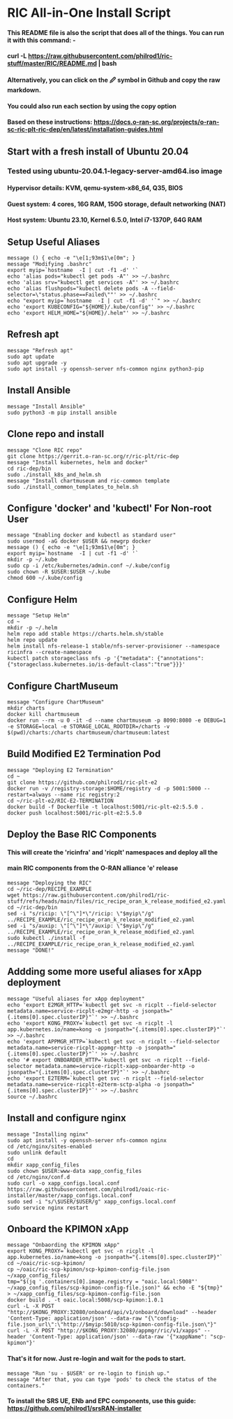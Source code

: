 # RIC All-in-One Install Script
#### This README file is also the script that does all of the things.  You can run it with this command: -
#### curl -L https://raw.githubusercontent.com/philrod1/ric-stuff/master/RIC/README.md | bash
#### Alternatively, you can click on the 🖉 symbol in Github and copy the raw markdown.
#### You could also run each section by using the copy option

#### Based on these instructions: https://docs.o-ran-sc.org/projects/o-ran-sc-ric-plt-ric-dep/en/latest/installation-guides.html

## Start with a fresh install of Ubuntu 20.04
### Tested using ubuntu-20.04.1-legacy-server-amd64.iso image
#### Hypervisor details: KVM, qemu-system-x86_64, Q35, BIOS
#### Guest system: 4 cores, 16G RAM, 150G storage, default networking (NAT)
#### Host system: Ubuntu 23.10, Kernel 6.5.0, Intel i7-1370P, 64G RAM


## Setup Useful Aliases

    message () { echo -e "\e[1;93m$1\e[0m"; }
    message "Modifying .bashrc"
    export myip=`hostname  -I | cut -f1 -d' '`
    echo 'alias pods="kubectl get pods -A"' >> ~/.bashrc
    echo 'alias srv="kubectl get services -A"' >> ~/.bashrc
    echo 'alias flushpods="kubectl delete pods -A --field-selector=\"status.phase==Failed\""' >> ~/.bashrc
    echo "export myip=`hostname  -I | cut -f1 -d' '`" >> ~/.bashrc
    echo 'export KUBECONFIG="${HOME}/.kube/config"' >> ~/.bashrc
    echo 'export HELM_HOME="${HOME}/.helm"' >> ~/.bashrc


## Refresh apt

    message "Refresh apt"
    sudo apt update
    sudo apt upgrade -y
    sudo apt install -y openssh-server nfs-common nginx python3-pip


## Install Ansible

    message "Install Ansible"
    sudo python3 -m pip install ansible


## Clone repo and install

    message "Clone RIC repo"
    git clone https://gerrit.o-ran-sc.org/r/ric-plt/ric-dep
    message "Install kubernetes, helm and docker"
    cd ric-dep/bin
    sudo ./install_k8s_and_helm.sh
    message "Install chartmuseum and ric-common template
    sudo ./install_common_templates_to_helm.sh


## Configure 'docker' and 'kubectl' For Non-root User 

    message "Enabling docker and kubectl as standard user"
    sudo usermod -aG docker $USER && newgrp docker
    message () { echo -e "\e[1;93m$1\e[0m"; }
    export myip=`hostname  -I | cut -f1 -d' '`
    mkdir -p ~/.kube
    sudo cp -i /etc/kubernetes/admin.conf ~/.kube/config
    sudo chown -R $USER:$USER ~/.kube
    chmod 600 ~/.kube/config


## Configure Helm

    message "Setup Helm"
    cd ~
    mkdir -p ~/.helm
    helm repo add stable https://charts.helm.sh/stable
    helm repo update
    helm install nfs-release-1 stable/nfs-server-provisioner --namespace ricinfra --create-namespace
    kubectl patch storageclass nfs -p '{"metadata": {"annotations":{"storageclass.kubernetes.io/is-default-class":"true"}}}'


## Configure ChartMuseum

    message "Configure ChartMuseum"
    mkdir charts
    docker kill chartmuseum
    docker run --rm -u 0 -it -d --name chartmuseum -p 8090:8080 -e DEBUG=1 -e STORAGE=local -e STORAGE_LOCAL_ROOTDIR=/charts -v $(pwd)/charts:/charts chartmuseum/chartmuseum:latest


## Build Modified E2 Termination Pod

    message "Deploying E2 Termination"
    cd ~
    git clone https://github.com/philrod1/ric-plt-e2
    docker run -v /registry-storage:$HOME/registry -d -p 5001:5000 --restart=always --name ric registry:2
    cd ~/ric-plt-e2/RIC-E2-TERMINATION
    docker build -f Dockerfile -t localhost:5001/ric-plt-e2:5.5.0 .
    docker push localhost:5001/ric-plt-e2:5.5.0


## Deploy the Base RIC Components
#### This will create the 'ricinfra' and 'ricplt' namespaces and deploy all the
#### main RIC components from the O-RAN alliance 'e' release

    message "Deploying the RIC"
    cd ~/ric-dep/RECIPE_EXAMPLE
    wget https://raw.githubusercontent.com/philrod1/ric-stuff/refs/heads/main/files/ric_recipe_oran_k_release_modified_e2.yaml
    cd ~/ric-dep/bin
    sed -i "s/ricip: \"[^\"]*\"/ricip: \"$myip\"/g" ../RECIPE_EXAMPLE/ric_recipe_oran_k_release_modified_e2.yaml
    sed -i "s/auxip: \"[^\"]*\"/auxip: \"$myip\"/g" ../RECIPE_EXAMPLE/ric_recipe_oran_k_release_modified_e2.yaml
    sudo kubectl ./install -f ../RECIPE_EXAMPLE/ric_recipe_oran_k_release_modified_e2.yaml
    message "DONE!"



## Addding some more useful aliases for xApp deployment

    message "Useful aliases for xApp deployment"
    echo 'export E2MGR_HTTP=`kubectl get svc -n ricplt --field-selector metadata.name=service-ricplt-e2mgr-http -o jsonpath="{.items[0].spec.clusterIP}"`' >> ~/.bashrc
    echo 'export KONG_PROXY=`kubectl get svc -n ricplt -l app.kubernetes.io/name=kong -o jsonpath="{.items[0].spec.clusterIP}"`' >> ~/.bashrc
    echo 'export APPMGR_HTTP=`kubectl get svc -n ricplt --field-selector metadata.name=service-ricplt-appmgr-http -o jsonpath="{.items[0].spec.clusterIP}"`' >> ~/.bashrc
    echo '# export ONBOARDER_HTTP=`kubectl get svc -n ricplt --field-selector metadata.name=service-ricplt-xapp-onboarder-http -o jsonpath="{.items[0].spec.clusterIP}"`' >> ~/.bashrc
    echo 'export E2TERM=`kubectl get svc -n ricplt --field-selector metadata.name=service-ricplt-e2term-sctp-alpha -o jsonpath="{.items[0].spec.clusterIP}"`' >> ~/.bashrc
    source ~/.bashrc


## Install and configure nginx

    message "Installing nginx"
    sudo apt install -y openssh-server nfs-common nginx
    cd /etc/nginx/sites-enabled
    sudo unlink default
    cd
    mkdir xapp_config_files
    sudo chown $USER:www-data xapp_config_files
    cd /etc/nginx/conf.d
    sudo curl -o xapp_configs.local.conf https://raw.githubusercontent.com/philrod1/oaic-ric-installer/master/xapp_configs.local.conf
    sudo sed -i "s/\$USER/$USER/g" xapp_configs.local.conf
    sudo service nginx restart
    

## Onboard the KPIMON xApp

    message "Onbaording the KPIMON xApp"
    export KONG_PROXY=`kubectl get svc -n ricplt -l app.kubernetes.io/name=kong -o jsonpath="{.items[0].spec.clusterIP}"`
    cd ~/oaic/ric-scp-kpimon/
    cp ~/oaic/ric-scp-kpimon/scp-kpimon-config-file.json ~/xapp_config_files/
    tmp="$(jq '.containers[0].image.registry = "oaic.local:5008"' ~/xapp_config_files/scp-kpimon-config-file.json)" && echo -E "${tmp}" > ~/xapp_config_files/scp-kpimon-config-file.json
    docker build . -t oaic.local:5008/scp-kpimon:1.0.1
    curl -L -X POST "http://$KONG_PROXY:32080/onboard/api/v1/onboard/download" --header 'Content-Type: application/json' --data-raw "{\"config-file.json_url\":\"http://$myip:5010/scp-kpimon-config-file.json\"}"
    curl -L -X POST "http://$KONG_PROXY:32080/appmgr/ric/v1/xapps" --header 'Content-Type: application/json' --data-raw '{"xappName": "scp-kpimon"}'
    

#### That's it for now.  Just re-login and wait for the pods to start.

    message "Run 'su - $USER' or re-login to finish up."
    message "After that, you can type 'pods' to check the status of the containers."
    
#### To install the SRS UE, ENb and EPC components, use this guide: https://github.com/philrod1/srsRAN-installer
